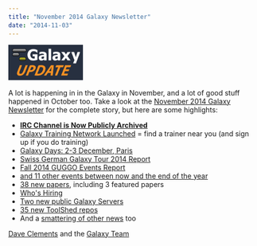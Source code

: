 ```yaml
---
title: "November 2014 Galaxy Newsletter"
date: "2014-11-03"
---
```


<div class='right'>
<a href='/src/galaxy-updates/2014-11/index.md'><img src="/src/images/logos/GalaxyUpdate200.png" alt="Galaxy Updates" width=150 /></a>
</div>

A lot is happening in in the Galaxy in November, and a lot of good stuff happened in October too.  Take a look at the [November 2014 Galaxy Newsletter](/src/galaxy-updates/2014-11/index.md) for the complete story, but here are some highlights:

* **[IRC Channel is Now Publicly Archived](/src/galaxy-updates/2014-11/index.md#irc-channel-is-now-publicly-archived)**
* [Galaxy Training Network Launched](/src/galaxy-updates/2014-11/index.md#galaxy-training-network) = find a trainer near you (and sign up if you do training)
* [Galaxy Days: 2-3 December, Paris](/src/galaxy-updates/2014-11/index.md#galaxy-days-2-3-december-paris)
* [Swiss German Galaxy Tour 2014 Report](/src/galaxy-updates/2014-11/index.md#swiss-german-galaxy-tour-2014-report)
* [Fall 2014 GUGGO Events Report](/src/galaxy-updates/2014-11/index.md#fall-2014-guggo-events-report)
* [and 11 other events between now and the end of the year](/src/galaxy-updates/2014-11/index.md#other-events)
* [38 new papers](/src/galaxy-updates/2014-11/index.md#new-papers), including 3 featured papers
* [Who's Hiring](/src/galaxy-updates/2014-11/index.md#whos-hiring)
* [Two new public Galaxy Servers](/src/galaxy-updates/2014-11/index.md#new-public-servers)
* [35 new ToolShed repos](/src/galaxy-updates/2014-11/index.md#toolshed-contributions)
* And a [smattering of other news](/src/galaxy-updates/2014-11/index.md#other-news) too

[Dave Clements](/src/people/dave-clements/index.md) and the [Galaxy Team](/src/galaxy-team/index.md)
